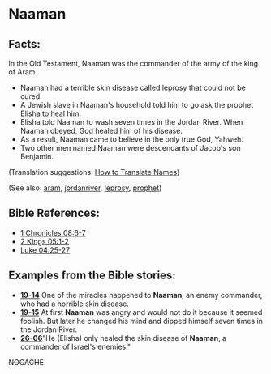 # Naaman #

## Facts: ##

In the Old Testament, Naaman was the commander of the army of the king of Aram. 

* Naaman had a terrible skin disease called leprosy that could not be cured.
* A Jewish slave in Naaman's household told him to go ask the prophet Elisha to heal him.
* Elisha told Naaman to wash seven times in the Jordan River. When Naaman obeyed, God healed him of his disease.
* As a result, Naaman came to believe in the only true God, Yahweh.
* Two other men named Naaman were descendants of Jacob's son Benjamin.

(Translation suggestions: [How to Translate Names](https://git.door43.org/Door43/en-ta-translate-vol1/src/master/content/translate_names.md))

(See also: [aram](../other/aram.md), [jordanriver](../other/jordanriver.md), [leprosy](../other/leprosy.md), [prophet](../kt/prophet.md))

## Bible References: ##

* [1 Chronicles 08:6-7](https://door43.org/en/bible/notes/1ch/08/06)
* [2 Kings 05:1-2](https://door43.org/en/bible/notes/2ki/05/01)
* [Luke 04:25-27](https://door43.org/en/bible/notes/luk/04/25)

## Examples from the Bible stories: ##

* __[19-14](https://door43.org/en/obs/notes/frames/19-14)__ One of the miracles happened to __Naaman__, an enemy commander, who had a horrible skin disease.
* __[19-15](https://door43.org/en/obs/notes/frames/19-15)__ At first __Naaman__  was angry and would not do it because it seemed foolish. But later he changed his mind and dipped himself seven times in the Jordan River.
* __[26-06](https://door43.org/en/obs/notes/frames/26-06)__"He (Elisha) only healed the skin disease of __Naaman__, a commander of Israel's enemies."



~~NOCACHE~~